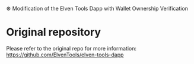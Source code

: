 ⚙️ Modification of the Elven Tools Dapp with Wallet Ownership Verification 

# Original repository
Please refer to the original repo for more information: https://github.com/ElvenTools/elven-tools-dapp
